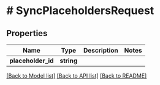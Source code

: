 # # SyncPlaceholdersRequest

## Properties

Name | Type | Description | Notes
------------ | ------------- | ------------- | -------------
**placeholder_id** | **string** |  |

[[Back to Model list]](../../README.md#models) [[Back to API list]](../../README.md#endpoints) [[Back to README]](../../README.md)
